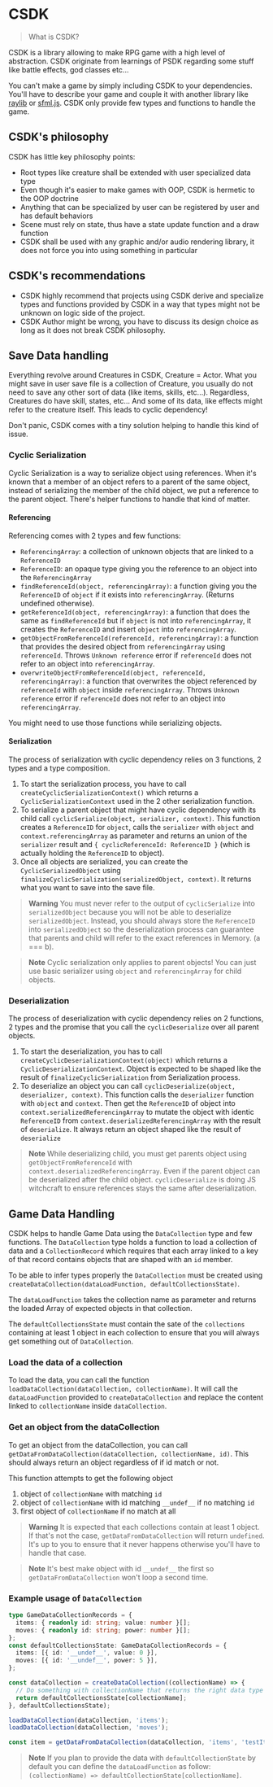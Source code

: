 # CSDK

> What is CSDK?

CSDK is a library allowing to make RPG game with a high level of abstraction. CSDK originate from learnings of PSDK regarding some stuff like battle effects, god classes etc...

You can't make a game by simply including CSDK to your dependencies. You'll have to describe your game and couple it with another library like [raylib](https://www.raylib.com) or [sfml.js](https://github.com/XadillaX/sfml.js#readme). CSDK only provide few types and functions to handle the game.

## CSDK's philosophy

CSDK has little key philosophy points:

- Root types like creature shall be extended with user specialized data type
- Even though it's easier to make games with OOP, CSDK is hermetic to the OOP doctrine
- Anything that can be specialized by user can be registered by user and has default behaviors
- Scene must rely on state, thus have a state update function and a draw function
- CSDK shall be used with any graphic and/or audio rendering library, it does not force you into using something in particular

## CSDK's recommendations

- CSDK highly recommend that projects using CSDK derive and specialize types and functions provided by CSDK in a way that types might not be unknown on logic side of the project.
- CSDK Author might be wrong, you have to discuss its design choice as long as it does not break CSDK philosophy.

## Save Data handling

Everything revolve around Creatures in CSDK, Creature = Actor. What you might save in user save file is a collection of Creature, you usually do not need to save any other sort of data (like items, skills, etc...). Regardless, Creatures do have skill, states, etc... And some of its data, like effects might refer to the creature itself. This leads to cyclic dependency!

Don't panic, CSDK comes with a tiny solution helping to handle this kind of issue.

### Cyclic Serialization

Cyclic Serialization is a way to serialize object using references. When it's known that a member of an object refers to a parent of the same object, instead of serializing the member of the child object, we put a reference to the parent object. There's helper functions to handle that kind of matter.

#### Referencing

Referencing comes with 2 types and few functions:

- `ReferencingArray`: a collection of unknown objects that are linked to a `ReferenceID`
- `ReferenceID`: an opaque type giving you the reference to an object into the `ReferencingArray`
- `findReferenceId(object, referencingArray)`: a function giving you the `ReferenceID` of `object` if it exists into `referencingArray`. (Returns undefined otherwise).
- `getReferenceId(object, referencingArray)`: a function that does the same as `findReferenceId` but if `object` is not into `referencingArray`, it creates the `ReferenceID` and insert `object` into `referencingArray`.
- `getObjectFromReferenceId(referenceId, referencingArray)`: a function that provides the desired object from `referencingArray` using `referenceId`. Throws `Unknown reference` error if `referenceId` does not refer to an object into `referencingArray`.
- `overwriteObjectFromReferenceId(object, referenceId, referencingArray)`: a function that overwrites the object referenced by `referenceId` with `object` inside `referencingArray`. Throws `Unknown reference` error if `referenceId` does not refer to an object into `referencingArray`.

You might need to use those functions while serializing objects.

#### Serialization

The process of serialization with cyclic dependency relies on 3 functions, 2 types and a type composition.

1. To start the serialization process, you have to call `createCyclicSerializationContext()` which returns a `CyclicSerializationContext` used in the 2 other serialization function.
2. To serialize a parent object that might have cyclic dependency with its child call `cyclicSerialize(object, serializer, context)`. This function creates a `ReferenceID` for `object`, calls the `serializer` with `object` and `context.referencingArray` as parameter and returns an union of the `serializer` result and `{ cyclicReferenceId: ReferenceID }` (which is actually holding the `ReferenceID` to object).
3. Once all objects are serialized, you can create the `CyclicSerializedObject` using `finalizeCyclicSerialization(serializedObject, context)`. It returns what you want to save into the save file.

> **Warning**
> You must never refer to the output of `cyclicSerialize` into `serializedObject` because you will not be able to deserialize `serializedObject`. Instead, you should always store the `ReferenceID` into `serializedObject` so the deserialization process can guarantee that parents and child will refer to the exact references in Memory. (a === b).

> **Note**
> Cyclic serialization only applies to parent objects! You can just use basic serializer using `object` and `referencingArray` for child objects.

### Deserialization

The process of deserialization with cyclic dependency relies on 2 functions, 2 types and the promise that you call the `cyclicDeserialize` over all parent objects.

1. To start the deserialization, you has to call `createCyclicDeserializationContext(object)` which returns a `CyclicDeserializationContext`. Object is expected to be shaped like the result of `finalizeCyclicSerialization` from Serialization process.
2. To deserialize an object you can call `cyclicDeserialize(object, deserializer, context)`. This function calls the `deserializer` function with `object` and `context`. Then get the `ReferenceID` of object into `context.serializedReferencingArray` to mutate the object with identic `ReferenceID` from `context.deserializedReferencingArray` with the result of `deserialize`. It always return an object shaped like the result of `deserialize`

> **Note**
> While deserializing child, you must get parents object using `getObjectFromReferenceId` with `context.deserializedReferencingArray`. Even if the parent object can be deserialized after the child object. `cyclicDeserialize` is doing JS witchcraft to ensure references stays the same after deserialization.

## Game Data Handling

CSDK helps to handle Game Data using the `DataCollection` type and few functions. The `DataCollection` type holds a function to load a collection of data and a `CollectionRecord` which requires that each array linked to a key of that record contains objects that are shaped with an `id` member.

To be able to infer types properly the `DataCollection` must be created using `createDataCollection(dataLoadFunction, defaultCollectionsState)`.

The `dataLoadFunction` takes the collection name as parameter and returns the loaded Array of expected objects in that collection.

The `defaultCollectionsState` must contain the sate of the `collections` containing at least 1 object in each collection to ensure that you will always get something out of `DataCollection`.

### Load the data of a collection

To load the data, you can call the function `loadDataCollection(dataCollection, collectionName)`. It will call the `dataLoadFunction` provided to `createDataCollection` and replace the content linked to `collectionName` inside `dataCollection`.

### Get an object from the dataCollection

To get an object from the dataCollection, you can call `getDataFromDataCollection(dataCollection, collectionName, id)`. This should always return an object regardless of if id match or not.

This function attempts to get the following object

1. object of `collectionName` with matching `id`
2. object of `collectionName` with id matching `__undef__` if no matching `id`
3. first object of `collectionName` if no match at all

> **Warning**
> It is expected that each collections contain at least 1 object. If that's not the case, `getDataFromDataCollection` will return `undefined`. It's up to you to ensure that it never happens otherwise you'll have to handle that case.

> **Note**
> It's best make object with id `__undef__` the first so `getDataFromDataCollection` won't loop a second time.

### Example usage of `DataCollection`

```typescript
type GameDataCollectionRecords = {
  items: { readonly id: string; value: number }[];
  moves: { readonly id: string; power: number }[];
};
const defaultCollectionsState: GameDataCollectionRecords = {
  items: [{ id: '__undef__', value: 0 }],
  moves: [{ id: '__undef__', power: 5 }],
};

const dataCollection = createDataCollection((collectionName) => {
  // Do something with collectionName that returns the right data type
  return defaultCollectionsState[collectionName];
}, defaultCollectionsState);

loadDataCollection(dataCollection, 'items');
loadDataCollection(dataCollection, 'moves');

const item = getDataFromDataCollection(dataCollection, 'items', 'testItem');
```

> **Note**
> If you plan to provide the data with `defaultCollectionState` by default you can define the `dataLoadFunction` as follow: `(collectionName) => defaultCollectionState[collectionName]`.
